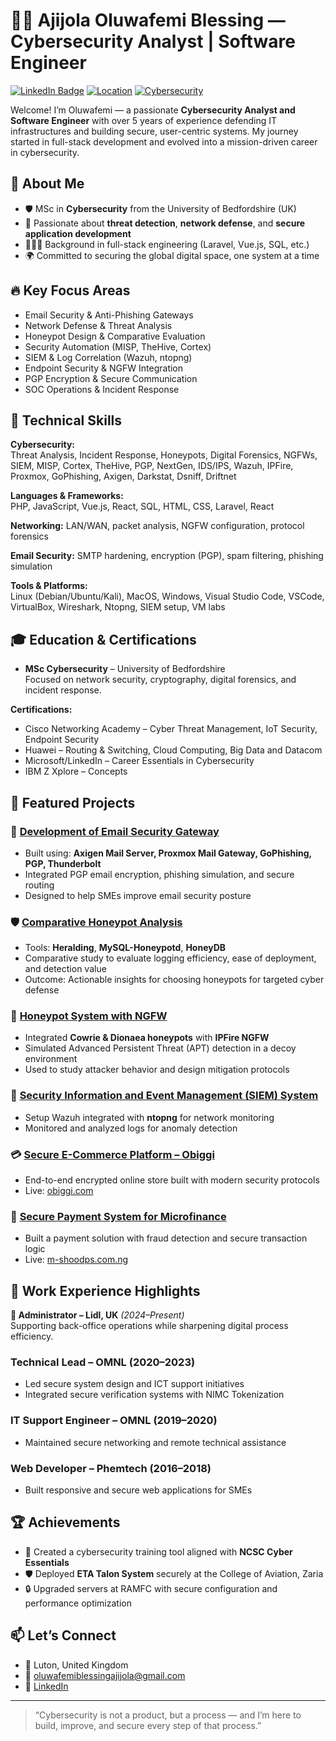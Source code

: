 # 👨‍💻 Ajijola Oluwafemi Blessing — Cybersecurity Analyst | Software Engineer

[![LinkedIn Badge](https://img.shields.io/badge/LinkedIn-Profile-blue?logo=linkedin&style=flat-square)](https://www.linkedin.com/in/ajijola-oluwafemi-ba839712a)
[![Location](https://img.shields.io/badge/Based_in-United_Kingdom-007EC6?style=flat-square)](https://www.google.com/maps/place/Luton,+UK)
[![Cybersecurity](https://img.shields.io/badge/Role-Cybersecurity_Analyst-success?style=flat-square)](https://en.wikipedia.org/wiki/Computer_security)

Welcome! I’m Oluwafemi — a passionate **Cybersecurity Analyst and Software Engineer** with over 5 years of experience defending IT infrastructures and building secure, user-centric systems. My journey started in full-stack development and evolved into a mission-driven career in cybersecurity.


## 📌 About Me

- 🛡️ MSc in **Cybersecurity** from the University of Bedfordshire (UK)
- 🔐 Passionate about **threat detection**, **network defense**, and **secure application development**
- 👨🏽‍💻 Background in full-stack engineering (Laravel, Vue.js, SQL, etc.)
- 🌍 Committed to securing the global digital space, one system at a time


## 🔥 Key Focus Areas

- Email Security & Anti-Phishing Gateways  
- Network Defense & Threat Analysis  
- Honeypot Design & Comparative Evaluation  
- Security Automation (MISP, TheHive, Cortex)  
- SIEM & Log Correlation (Wazuh, ntopng)  
- Endpoint Security & NGFW Integration  
- PGP Encryption & Secure Communication  
- SOC Operations & Incident Response


## 🧠 Technical Skills

**Cybersecurity:**  
Threat Analysis, Incident Response, Honeypots, Digital Forensics, NGFWs, SIEM, MISP, Cortex, TheHive, PGP, NextGen, IDS/IPS, Wazuh, IPFire, Proxmox, GoPhishing, Axigen, Darkstat, Dsniff, Driftnet

**Languages & Frameworks:**  
PHP, JavaScript, Vue.js, React, SQL, HTML, CSS, Laravel, React

**Networking:** 
LAN/WAN, packet analysis, NGFW configuration, protocol forensics  

**Email Security:** 
SMTP hardening, encryption (PGP), spam filtering, phishing simulation

**Tools & Platforms:**  
Linux (Debian/Ubuntu/Kali), MacOS, Windows, Visual Studio Code, VSCode, VirtualBox, Wireshark, Ntopng, SIEM setup, VM labs


## 🎓 Education & Certifications

- **MSc Cybersecurity** – University of Bedfordshire  
  Focused on network security, cryptography, digital forensics, and incident response.


**Certifications:**  
- Cisco Networking Academy – Cyber Threat Management, IoT Security, Endpoint Security  
- Huawei – Routing & Switching, Cloud Computing, Big Data and Datacom  
- Microsoft/LinkedIn – Career Essentials in Cybersecurity  
- IBM Z Xplore – Concepts
  

## 🚀 Featured Projects

### 🔐 [Development of Email Security Gateway](https://github.com/phemtech-solutions/email-security-gateway)

- Built using: **Axigen Mail Server, Proxmox Mail Gateway, GoPhishing, PGP, Thunderbolt**
- Integrated PGP email encryption, phishing simulation, and secure routing
- Designed to help SMEs improve email security posture

### 🛡️ [Comparative Honeypot Analysis](https://github.com/ajijola/honeypot-comparison)

- Tools: **Heralding**, **MySQL-Honeypotd**, **HoneyDB**
- Comparative study to evaluate logging efficiency, ease of deployment, and detection value
- Outcome: Actionable insights for choosing honeypots for targeted cyber defense

### 🧲 [Honeypot System with NGFW](https://github.com/ajijola/ngfw-honeypot-system)

- Integrated **Cowrie & Dionaea honeypots** with **IPFire NGFW**
- Simulated Advanced Persistent Threat (APT) detection in a decoy environment
- Used to study attacker behavior and design mitigation protocols

### 📡 [Security Information and Event Management (SIEM) System](https://github.com/ajijola/siem-wazuh)

- Setup Wazuh integrated with **ntopng** for network monitoring
- Monitored and analyzed logs for anomaly detection

### 💳 [Secure E-Commerce Platform – Obiggi](https://github.com/ajijola/obiggi-secure-ecommerce)

- End-to-end encrypted online store built with modern security protocols  
- Live: [obiggi.com](https://obiggi.com)

### 🧾 [Secure Payment System for Microfinance](https://github.com/ajijola/m-shood-payment-secure)

- Built a payment solution with fraud detection and secure transaction logic  
- Live: [m-shoodps.com.ng](https://m-shoodps.com.ng)


## 💼 Work Experience Highlights

**🔧 Administrator – Lidl, UK** *(2024–Present)*  
Supporting back-office operations while sharpening digital process efficiency.

### Technical Lead – OMNL (2020–2023)
- Led secure system design and ICT support initiatives
- Integrated secure verification systems with NIMC Tokenization

### IT Support Engineer – OMNL (2019–2020)
- Maintained secure networking and remote technical assistance

### Web Developer – Phemtech (2016–2018)
- Built responsive and secure web applications for SMEs


## 🏆 Achievements

- 🧠 Created a cybersecurity training tool aligned with **NCSC Cyber Essentials**
- 🛡️ Deployed **ETA Talon System** securely at the College of Aviation, Zaria
- 🔒 Upgraded servers at RAMFC with secure configuration and performance optimization


## 📫 Let’s Connect

- 📍 Luton, United Kingdom  
- 📧 oluwafemiblessingajijola@gmail.com  
- 🔗 [LinkedIn](https://www.linkedin.com/in/ajijola-oluwafemi-ba839712a)

---

> “Cybersecurity is not a product, but a process — and I’m here to build, improve, and secure every step of that process.”

